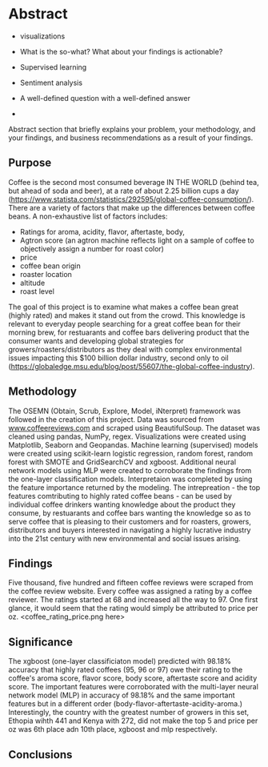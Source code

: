 # Abstract
- visualizations
- What is the so-what?  What about your findings is actionable?
- Supervised learning
- Sentiment analysis

- A well-defined question with a well-defined answer
- 
Abstract section that briefly explains your problem, your methodology, and your findings, and business recommendations as a result of your findings.

## Purpose

Coffee is the second most consumed beverage IN THE WORLD (behind tea, but ahead of soda and beer), at a rate of about 2.25 billion cups a day (https://www.statista.com/statistics/292595/global-coffee-consumption/).  There are a variety of factors that make up the differences between coffee beans.  A non-exhaustive list of factors includes:
 - Ratings for aroma, acidity, flavor, aftertaste, body, 
 - Agtron score (an agtron machine reflects light on a sample of coffee to objectively assign a number for roast color)  
 - price
 - coffee bean origin
 - roaster location
 - altitude
 - roast level
 
The goal of this project is to examine what makes a coffee bean great (highly rated) and makes it stand out from the crowd.  This knowledge is relevant to everyday people searching for a great coffee bean for their morning brew, for restuarants and coffee bars delivering product that the consumer wants and developing global strategies for growers/roasters/distributors as they deal with complex environmental issues impacting this $100 billion dollar industry, second only to oil (https://globaledge.msu.edu/blog/post/55607/the-global-coffee-industry). 
  
 
## Methodology
The OSEMN (Obtain, Scrub, Explore, Model, iNterpret) framework was followed in the creation of this project.  Data was sourced from www.coffeereviews.com and scraped using BeautifulSoup. The dataset was cleaned using pandas, NumPy, regex.  Visualizations were created using Matplotlib, Seaborn and Geopandas.  Machine learning (supervised) models were created using scikit-learn logistic regression, random forest, random forest with SMOTE and GridSearchCV and xgboost.  Additional neural network models using MLP were created to corroborate the findings from the one-layer classification models.  Interpretaion was completed by using the feature importance returned by the modeling.  The intrepreation - the top features comtributing to highly rated coffee beans - can be used by individual coffee drinkers wanting knowledge about the product they consume, by restuarants and coffee bars wanting the knowledge so as to serve coffee that is pleasing to their customers and for roasters, growers, distributors and buyers interested in navigating a highly lucrative industry into the 21st century with new environmental and social issues arising.

## Findings
Five thousand, five hundred and fifteen coffee reviews were scraped from the coffee review website.  Every coffee was assigned a rating by a coffee reviewer. The ratings started at 68 and increased all the way to 97.  One first glance, it would seem that the rating would simply be attributed to price per oz.  <coffee_rating_price.png here>  


## Significance

The xgboost (one-layer classificiaton model) predicted with 98.18% accuracy that highly rated coffees (95, 96 or 97) owe their rating to the coffee's aroma score, flavor score, body score, aftertaste score and acidity score.  The important features were corroborated with the multi-layer neural network model (MLP) in accuracy of 98.18% and the same important features but in a different order (body-flavor-aftertaste-acidity-aroma.)  Interestingly, the country with the greatest number of growers in this set, Ethopia wihth 441 and Kenya with 272, did not make the top 5 and price per oz was 6th place adn 10th place, xgboost and mlp respectively. 

## Conclusions